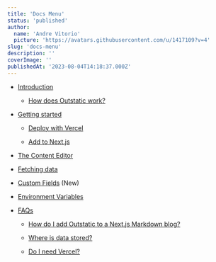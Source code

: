 ```yaml
---
title: 'Docs Menu'
status: 'published'
author:
  name: 'Andre Vitorio'
  picture: 'https://avatars.githubusercontent.com/u/1417109?v=4'
slug: 'docs-menu'
description: ''
coverImage: ''
publishedAt: '2023-08-04T14:18:37.000Z'
---
```


- [Introduction](/docs/introduction)

    - [How does Outstatic work?](/docs/introduction#how-does-outstatic-work)

    <!-- -->

- [Getting started](/docs/getting-started)

    - [Deploy with Vercel](/docs/getting-started#deploy-with-vercel)

    - [Add to Next.js](/docs/getting-started#adding-outstatic-to-a-nextjs-website)

    <!-- -->

- [The Content Editor](/docs/the-content-editor)

- [Fetching data](/docs/fetching-data)

- [Custom Fields](/docs/custom-fields) (New)

- [Environment Variables](https://outstatic.com/docs/environment-variables)

- [FAQs](/docs/faqs)

    - [How do I add Outstatic to a Next.js Markdown blog?](/docs/faqs#i-already-have-a-nextjs-markdown-blog-how-do-i-start-using-outstatic)

    - [Where is data stored?](/docs/faqs#where-is-the-data-stored)

    - [Do I need Vercel?](/docs/faqs#can-i-host-my-outstatic-website-on-a-provider-other-than-vercel)

    <!-- -->

